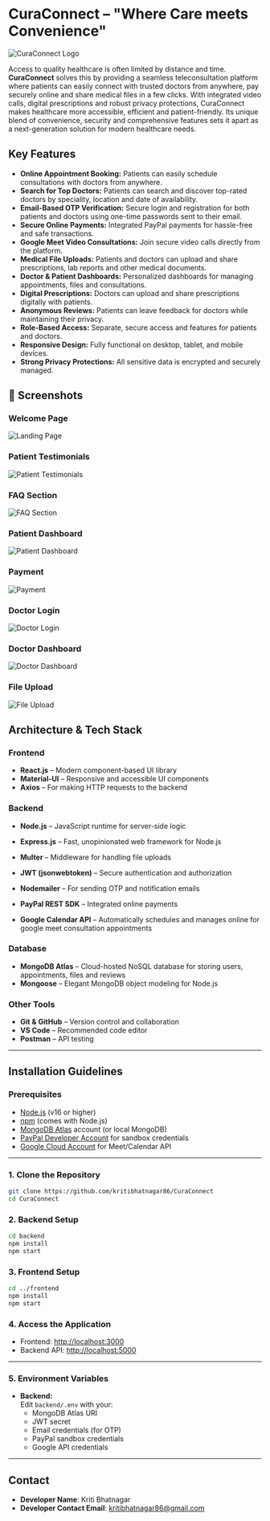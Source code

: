 # CuraConnect – "Where Care meets Convenience"
![CuraConnect Logo](screenshots/curaconnectlogo.png)

Access to quality healthcare is often limited by distance and time. **CuraConnect** solves this by providing a seamless teleconsultation platform where patients can easily connect with trusted doctors from anywhere, pay securely online and share medical files in a few clicks. With integrated video calls, digital prescriptions and robust privacy protections, CuraConnect makes healthcare more accessible, efficient and patient-friendly. Its unique blend of convenience, security and comprehensive features sets it apart as a next-generation solution for modern healthcare needs.

##  Key Features


- **Online Appointment Booking:** Patients can easily schedule consultations with doctors from anywhere.
- **Search for Top Doctors:** Patients can search and discover top-rated doctors by speciality, location and date of availability.
- **Email-Based OTP Verification:** Secure login and registration for both patients and doctors using one-time passwords sent to their email.
- **Secure Online Payments:** Integrated PayPal payments for hassle-free and safe transactions.
- **Google Meet Video Consultations:** Join secure video calls directly from the platform.
- **Medical File Uploads:** Patients and doctors can upload and share prescriptions, lab reports and other medical documents.
- **Doctor & Patient Dashboards:** Personalized dashboards for managing appointments, files and consultations.
- **Digital Prescriptions:** Doctors can upload and share prescriptions digitally with patients.
- **Anonymous Reviews:** Patients can leave feedback for doctors while maintaining their privacy.
- **Role-Based Access:** Separate, secure access and features for patients and doctors.
- **Responsive Design:** Fully functional on desktop, tablet, and mobile devices.
- **Strong Privacy Protections:** All sensitive data is encrypted and securely managed.

## 📸 Screenshots

### Welcome Page
![Landing Page](screenshots/landingpage.png)

### Patient Testimonials
![Patient Testimonials](screenshots/patienttestimonials.png)

### FAQ Section
![FAQ Section](screenshots/faq.png)

### Patient Dashboard
![Patient Dashboard](screenshots/patientdashboard.png)

### Payment
![Payment](screenshots/payment.png)

### Doctor Login
![Doctor Login](screenshots/doclogin.png)

### Doctor Dashboard
![Doctor Dashboard](screenshots/docdashboard.png)


### File Upload
![File Upload](screenshots/fileupload.png)

##  Architecture & Tech Stack

### Frontend
- **React.js** – Modern component-based UI library
- **Material-UI** – Responsive and accessible UI components
- **Axios** – For making HTTP requests to the backend

### Backend
- **Node.js** – JavaScript runtime for server-side logic
- **Express.js** – Fast, unopinionated web framework for Node.js
- **Multer** – Middleware for handling file uploads
- **JWT (jsonwebtoken)** – Secure authentication and authorization
- **Nodemailer** – For sending OTP and notification emails
- **PayPal REST SDK** – Integrated online payments

- **Google Calendar API** – Automatically schedules and manages online for google meet consultation appointments

### Database
- **MongoDB Atlas** – Cloud-hosted NoSQL database for storing users, appointments, files and reviews
- **Mongoose** – Elegant MongoDB object modeling for Node.js

### Other Tools
- **Git & GitHub** – Version control and collaboration
- **VS Code** – Recommended code editor
- **Postman** – API testing

---
##  Installation Guidelines

### Prerequisites
- [Node.js](https://nodejs.org/) (v16 or higher)
- [npm](https://www.npmjs.com/) (comes with Node.js)
- [MongoDB Atlas](https://www.mongodb.com/atlas) account (or local MongoDB)
- [PayPal Developer Account](https://developer.paypal.com/) for sandbox credentials
- [Google Cloud Account](https://console.cloud.google.com/) for Meet/Calendar API

---

### 1. **Clone the Repository**
```bash
git clone https://github.com/kritibhatnagar86/CuraConnect
cd CuraConnect
```

### 2. **Backend Setup**
```bash
cd backend
npm install
npm start
```

### 3. **Frontend Setup**
```bash
cd ../frontend
npm install
npm start
```

### 4. **Access the Application**
- Frontend: [http://localhost:3000](http://localhost:3000)
- Backend API: [http://localhost:5000](http://localhost:5000)

---

### 5. **Environment Variables**

- **Backend:**  
  Edit `backend/.env` with your:
  - MongoDB Atlas URI
  - JWT secret
  - Email credentials (for OTP)
  - PayPal sandbox credentials
  - Google API credentials


---

##  Contact

- **Developer Name**: Kriti Bhatnagar
- **Developer Contact Email**: [kritibhatnagar86@gmail.com](mailto:kritibhatnagar86@gmail.com)